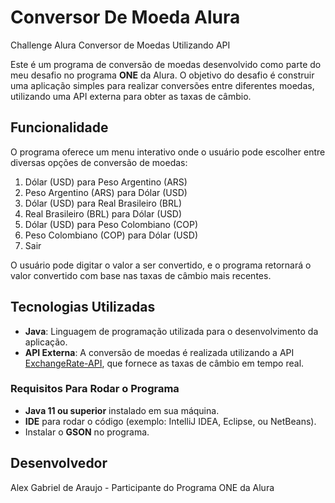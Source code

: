 # Conversor De Moeda Alura
Challenge Alura Conversor de Moedas Utilizando API

Este é um programa de conversão de moedas desenvolvido como parte do meu desafio no programa **ONE** da Alura. O objetivo do desafio é construir uma aplicação simples para realizar conversões entre diferentes moedas, utilizando uma API externa para obter as taxas de câmbio.

## Funcionalidade

O programa oferece um menu interativo onde o usuário pode escolher entre diversas opções de conversão de moedas:

1. Dólar (USD) para Peso Argentino (ARS)
2. Peso Argentino (ARS) para Dólar (USD)
3. Dólar (USD) para Real Brasileiro (BRL)
4. Real Brasileiro (BRL) para Dólar (USD)
5. Dólar (USD) para Peso Colombiano (COP)
6. Peso Colombiano (COP) para Dólar (USD)
7. Sair

O usuário pode digitar o valor a ser convertido, e o programa retornará o valor convertido com base nas taxas de câmbio mais recentes.

## Tecnologias Utilizadas

- **Java**: Linguagem de programação utilizada para o desenvolvimento da aplicação.
- **API Externa**: A conversão de moedas é realizada utilizando a API [ExchangeRate-API](https://www.exchangerate-api.com/), que fornece as taxas de câmbio em tempo real.

### Requisitos Para Rodar o Programa

- **Java 11 ou superior** instalado em sua máquina.
- **IDE** para rodar o código (exemplo: IntelliJ IDEA, Eclipse, ou NetBeans).
- Instalar o **GSON** no programa.

## Desenvolvedor
Alex Gabriel de Araujo - Participante do Programa ONE da Alura
